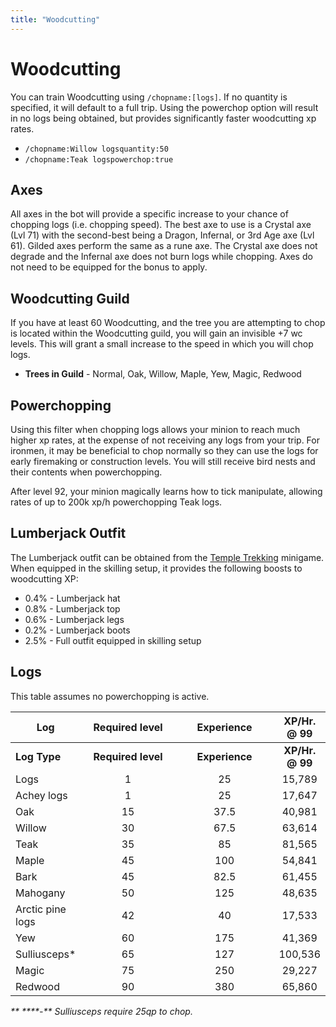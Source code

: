 ```yaml
---
title: "Woodcutting"
---
```


# Woodcutting

You can train Woodcutting using `/chopname:[logs]`. If no quantity is specified, it will default to a full trip. Using the powerchop option will result in no logs being obtained, but provides significantly faster woodcutting xp rates.

- `/chopname:Willow logsquantity:50`
- `/chopname:Teak logspowerchop:true`

## Axes

All axes in the bot will provide a specific increase to your chance of chopping logs (i.e. chopping speed). The best axe to use is a Crystal axe (Lvl 71) with the second-best being a Dragon, Infernal, or 3rd Age axe (Lvl 61). Gilded axes perform the same as a rune axe. The Crystal axe does not degrade and the Infernal axe does not burn logs while chopping. Axes do not need to be equipped for the bonus to apply.

## Woodcutting Guild

If you have at least 60 Woodcutting, and the tree you are attempting to chop is located within the Woodcutting guild, you will gain an invisible +7 wc levels. This will grant a small increase to the speed in which you will chop logs.

- **Trees in Guild** - Normal, Oak, Willow, Maple, Yew, Magic, Redwood

## Powerchopping

Using this filter when chopping logs allows your minion to reach much higher xp rates, at the expense of not receiving any logs from your trip. For ironmen, it may be beneficial to chop normally so they can use the logs for early firemaking or construction levels. You will still receive bird nests and their contents when powerchopping.

After level 92, your minion magically learns how to tick manipulate, allowing rates of up to 200k xp/h powerchopping Teak logs.

## Lumberjack Outfit

The Lumberjack outfit can be obtained from the [Temple Trekking](https://wiki.oldschool.gg/minigames/temple-trekking) minigame. When equipped in the skilling setup, it provides the following boosts to woodcutting XP:

- 0.4% - Lumberjack hat
- 0.8% - Lumberjack top
- 0.6% - Lumberjack legs
- 0.2% - Lumberjack boots
- 2.5% - Full outfit equipped in skilling setup

## Logs

This table assumes no powerchopping is active.

<table data-header-hidden><thead><tr><th>Log</th><th width="182" align="center">Required level</th><th width="180" align="center">Experience</th><th align="center">XP/Hr. @ 99</th></tr></thead><tbody><tr><td><strong>Log Type</strong></td><td align="center"><strong>Required level</strong></td><td align="center"><strong>Experience</strong></td><td align="center"><strong>XP/Hr. @ 99</strong></td></tr><tr><td>Logs</td><td align="center">1</td><td align="center">25</td><td align="center">15,789</td></tr><tr><td>Achey logs</td><td align="center">1</td><td align="center">25</td><td align="center">17,647</td></tr><tr><td>Oak</td><td align="center">15</td><td align="center">37.5</td><td align="center">40,981</td></tr><tr><td>Willow</td><td align="center">30</td><td align="center">67.5</td><td align="center">63,614</td></tr><tr><td>Teak</td><td align="center">35</td><td align="center">85</td><td align="center">81,565</td></tr><tr><td>Maple</td><td align="center">45</td><td align="center">100</td><td align="center">54,841</td></tr><tr><td>Bark</td><td align="center">45</td><td align="center">82.5</td><td align="center">61,455</td></tr><tr><td>Mahogany</td><td align="center">50</td><td align="center">125</td><td align="center">48,635</td></tr><tr><td>Arctic pine logs</td><td align="center">42</td><td align="center">40</td><td align="center">17,533</td></tr><tr><td>Yew</td><td align="center">60</td><td align="center">175</td><td align="center">41,369</td></tr><tr><td>Sulliusceps*</td><td align="center">65</td><td align="center">127</td><td align="center">100,536</td></tr><tr><td>Magic</td><td align="center">75</td><td align="center">250</td><td align="center">29,227</td></tr><tr><td>Redwood</td><td align="center">90</td><td align="center">380</td><td align="center">65,860</td></tr></tbody></table>

_** \*\***-\*\* Sulliusceps require 25qp to chop._
